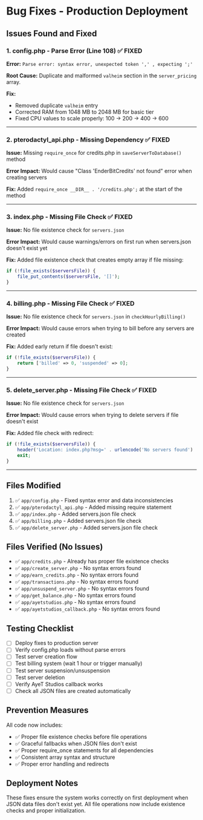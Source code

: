 # Bug Fixes - Production Deployment

## Issues Found and Fixed

### 1. **config.php - Parse Error (Line 108)** ✅ FIXED
**Error:** `Parse error: syntax error, unexpected token ',' , expecting ';'`

**Root Cause:** Duplicate and malformed `valheim` section in the `server_pricing` array.

**Fix:**
- Removed duplicate `valheim` entry
- Corrected RAM from 1048 MB to 2048 MB for basic tier
- Fixed CPU values to scale properly: 100 → 200 → 400 → 600

---

### 2. **pterodactyl_api.php - Missing Dependency** ✅ FIXED
**Issue:** Missing `require_once` for credits.php in `saveServerToDatabase()` method

**Error Impact:** Would cause "Class 'EnderBitCredits' not found" error when creating servers

**Fix:** Added `require_once __DIR__ . '/credits.php';` at the start of the method

---

### 3. **index.php - Missing File Check** ✅ FIXED
**Issue:** No file existence check for `servers.json`

**Error Impact:** Would cause warnings/errors on first run when servers.json doesn't exist yet

**Fix:** Added file existence check that creates empty array if file missing:
```php
if (!file_exists($serversFile)) {
    file_put_contents($serversFile, '[]');
}
```

---

### 4. **billing.php - Missing File Check** ✅ FIXED
**Issue:** No file existence check for `servers.json` in `checkHourlyBilling()`

**Error Impact:** Would cause errors when trying to bill before any servers are created

**Fix:** Added early return if file doesn't exist:
```php
if (!file_exists($serversFile)) {
    return ['billed' => 0, 'suspended' => 0];
}
```

---

### 5. **delete_server.php - Missing File Check** ✅ FIXED
**Issue:** No file existence check for `servers.json`

**Error Impact:** Would cause errors when trying to delete servers if file doesn't exist

**Fix:** Added file check with redirect:
```php
if (!file_exists($serversFile)) {
    header('Location: index.php?msg=' . urlencode('No servers found') . '&msgtype=error');
    exit;
}
```

---

## Files Modified
1. ✅ `app/config.php` - Fixed syntax error and data inconsistencies
2. ✅ `app/pterodactyl_api.php` - Added missing require statement
3. ✅ `app/index.php` - Added servers.json file check
4. ✅ `app/billing.php` - Added servers.json file check
5. ✅ `app/delete_server.php` - Added servers.json file check

## Files Verified (No Issues)
- ✅ `app/credits.php` - Already has proper file existence checks
- ✅ `app/create_server.php` - No syntax errors found
- ✅ `app/earn_credits.php` - No syntax errors found
- ✅ `app/transactions.php` - No syntax errors found
- ✅ `app/unsuspend_server.php` - No syntax errors found
- ✅ `app/get_balance.php` - No syntax errors found
- ✅ `app/ayetstudios.php` - No syntax errors found
- ✅ `app/ayetstudios_callback.php` - No syntax errors found

## Testing Checklist
- [ ] Deploy fixes to production server
- [ ] Verify config.php loads without parse errors
- [ ] Test server creation flow
- [ ] Test billing system (wait 1 hour or trigger manually)
- [ ] Test server suspension/unsuspension
- [ ] Test server deletion
- [ ] Verify AyeT Studios callback works
- [ ] Check all JSON files are created automatically

## Prevention Measures
All code now includes:
- ✅ Proper file existence checks before file operations
- ✅ Graceful fallbacks when JSON files don't exist
- ✅ Proper require_once statements for all dependencies
- ✅ Consistent array syntax and structure
- ✅ Proper error handling and redirects

## Deployment Notes
These fixes ensure the system works correctly on first deployment when JSON data files don't exist yet. All file operations now include existence checks and proper initialization.
